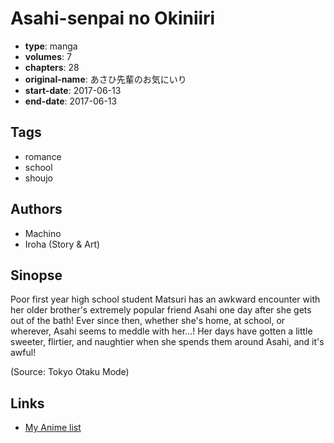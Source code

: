# Asahi-senpai no Okiniiri

-   **type**: manga
-   **volumes**: 7
-   **chapters**: 28
-   **original-name**: あさひ先輩のお気にいり
-   **start-date**: 2017-06-13
-   **end-date**: 2017-06-13

## Tags

-   romance
-   school
-   shoujo

## Authors

-   Machino
-   Iroha (Story & Art)

## Sinopse

Poor first year high school student Matsuri has an awkward encounter with her older brother's extremely popular friend Asahi one day after she gets out of the bath! Ever since then, whether she's home, at school, or wherever, Asahi seems to meddle with her…! Her days have gotten a little sweeter, flirtier, and naughtier when she spends them around Asahi, and it's awful!

(Source: Tokyo Otaku Mode)

## Links

-   [My Anime list](https://myanimelist.net/manga/110179/Asahi-senpai_no_Okiniiri)
